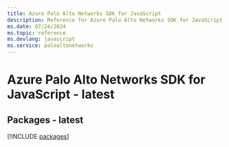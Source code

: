 ```yaml
---
title: Azure Palo Alto Networks SDK for JavaScript
description: Reference for Azure Palo Alto Networks SDK for JavaScript
ms.date: 07/24/2024
ms.topic: reference
ms.devlang: javascript
ms.service: paloaltonetworks
---
```

# Azure Palo Alto Networks SDK for JavaScript - latest
## Packages - latest
[!INCLUDE [packages](palo-alto-networks-index.md)]